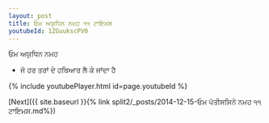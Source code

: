 ```yaml
---
layout: post
title: ਓਮ ਅਯੁਧਿਨ ਨਮਹ ੧੧ ਟਾਇਮਸ
youtubeId: 1ZGuukscPV0
---
```

 
 
 ਓਮ ਅਯੁਧਿਨ ਨਮਹ  
 
 -  ਜੋ ਹਰ ਤਰਾਂ ਦੇ ਹਥਿਆਰ ਲੈ ਕੇ ਜਾਂਦਾ ਹੈ 
 
  
 
  
 
 
 
 
 
 


{% include youtubePlayer.html id=page.youtubeId %}
 
[Next]({{ site.baseurl }}{% link  split2/_posts/2014-12-15-ਓਮ ਪੱਤੀਸਸਿਨੇ ਨਮਹ ੧੧ ਟਾਇਮਸ.md%})
 
